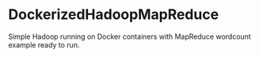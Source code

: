 # DockerizedHadoopMapReduce
Simple Hadoop running on Docker containers with MapReduce wordcount example ready to run.
